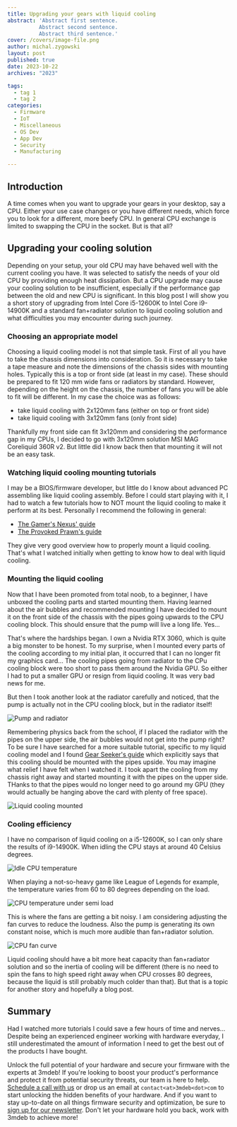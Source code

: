```yaml
---
title: Upgrading your gears with liquid cooling
abstract: 'Abstract first sentence.
          Abstract second sentence.
          Abstract third sentence.'
cover: /covers/image-file.png
author: michal.zygowski
layout: post
published: true
date: 2023-10-22
archives: "2023"

tags:
  - tag 1
  - tag 2
categories:
  - Firmware
  - IoT
  - Miscellaneous
  - OS Dev
  - App Dev
  - Security
  - Manufacturing

---
```


## Introduction

A time comes when you want to upgrade your gears in your desktop, say a CPU.
Either your use case changes or you have different needs, which force you to
look for a different, more beefy CPU. In general CPU exchange is limited to
swapping the CPU in the socket. But is that all?

## Upgrading your cooling solution

Depending on your setup, your old CPU may have behaved well with the current
cooling you have. It was selected to satisfy the needs of your old CPU by
providing enough heat dissipation. But a CPU upgrade  may cause your cooling
solution to be insufficient, especially if the performance gap between the old
and new CPU is significant. In this blog post I will show you a short story of
upgrading from Intel Core i5-12600K to Intel Core i9-14900K and a standard
fan+radiator solution to liquid cooling solution and what difficulties you may
encounter during such journey.

### Choosing an appropriate model

Choosing a liquid cooling model is not that simple task. First of all you have
to take the chassis dimensions into consideration. So it is necessary to take
a tape measure and note the dimensions of the chassis sides with mounting
holes. Typically this is a top or front side (at least in my case). These
should be prepared to fit 120 mm wide fans or radiators by standard. However,
depending on the height on the chassis, the number of fans you will be able to
fit will be different. In my case the choice was as follows:

- take liquid cooling with 2x120mm fans (either on top or front side)
- take liquid cooling with 3x120mm fans (only front side)

Thankfully my front side can fit 3x120mm and considering the performance gap
in my CPUs, I decided to go with 3x120mm solution MSI MAG Coreliquid 360R v2.
But little did I know back then that mounting it will not be an easy task.

### Watching liquid cooling mounting tutorials

I may be a BIOS/firmware developer, but little do I know about advanced PC
assembling like liquid cooling assembly. Before I could start playing with it,
I had to watch a few tutorials how to NOT mount the liquid cooling to make it
perform at its best. Personally I recommend the following in general:

- [The Gamer's Nexus' guide](https://www.youtube.com/watch?v=BbGomv195sk)
- [The Provoked Prawn's guide](https://www.youtube.com/watch?v=qQcyYHGtArs)

They give very good overview how to properly mount a liquid cooling. That's
what I watched initially when getting to know how to deal with liquid cooling.

### Mounting the liquid cooling

Now that I have been promoted from total noob, to a beginner, I have unboxed
the cooling parts and started mounting them. Having learned about the air
bubbles and recommended mounting I have decided to mount it on the front side
of the chassis with the pipes going upwards to the CPU cooling block. This
should ensure that the pump will live a long life. Yes...

That's where the hardships began. I own a Nvidia RTX 3060, which is quite a
big monster to be honest. To my surprise, when I mounted every parts of the
cooling according to my initial plan, it occurred that I can no longer fit my
graphics card... The cooling pipes going from radiator to the CPu cooling
block were too short to pass them around the Nvidia GPU. So either I had to
put a smaller GPU or resign from liquid cooling. It was very bad news for me.

But then I took another look at the radiator carefully and noticed, that the
pump is actually not in the CPU cooling block, but in the radiator itself!

![Pump and radiator](/img/liquid_cooling_radiator.jpg)

Remembering physics back from the school, if I placed the radiator with the
pipes on the upper side, the air bubbles would not get into the pump right? To
be sure I have searched for a more suitable tutorial, specific to my liquid
cooling model and I found [Gear Seeker's
guide](https://www.youtube.com/watch?v=ayE9X71SDeY) which explicitly says that
this cooling should be mounted with the pipes upside. You may imagine what
relief I have felt when I watched it. I took apart the cooling from my chassis
right away and started mounting it with the pipes on the upper side. THanks to
that the pipes would no longer need to go around my GPU (they would actually
be hanging above the card with plenty of free space).

![Liquid cooling mounted](/img/liquid_cooling_mounted.jpg)

### Cooling efficiency

I have no comparison of liquid cooling on a i5-12600K, so I can only share the
results of i9-14900K. When idling the CPU stays at around 40 Celsius degrees.

![Idle CPU temperature](/img/cpu_idle_temp.png)

When playing a not-so-heavy game like League of Legends for example, the
temperature varies from 60 to 80 degrees depending on the load.

![CPU temperature under semi load](/img/cpu_semi_load_temp.png)

This is where the fans are getting a bit noisy. I am considering adjusting the
fan curves to reduce the loudness. Also the pump is generating its own
constant noise, which is much more audible than fan+radiator solution.

![CPU fan curve](/img/cpu_fan_curve.png)

Liquid cooling should have a bit more heat capacity than fan+radiator solution
and so the inertia of cooling will be different (there is no need to spin the
fans to high speed right away when CPU crosses 80 degrees, because the liquid
is still probably much colder than that). But that is a topic for another
story and hopefully a blog post.

## Summary

Had I watched more tutorials I could save a few hours of time and nerves...
Despite being an experienced engineer working with hardware everyday, I still
underestimated the amount of information I need to get the best out of the
products I have bought.

Unlock the full potential of your hardware and secure your firmware with the
experts at 3mdeb! If you're looking to boost your product's performance and
protect it from potential security threats, our team is here to help.
[Schedule a call with us](https://calendly.com/3mdeb/consulting-remote-meeting)
or drop us an email at `contact<at>3mdeb<dot>com` to start unlocking the hidden
benefits of your hardware. And if you want to stay up-to-date on all things
firmware security and optimization, be sure to
[sign up for our newsletter](https://newsletter.3mdeb.com/subscription/PW6XnCeK6).
Don't let your hardware hold you back, work with 3mdeb to achieve more!
